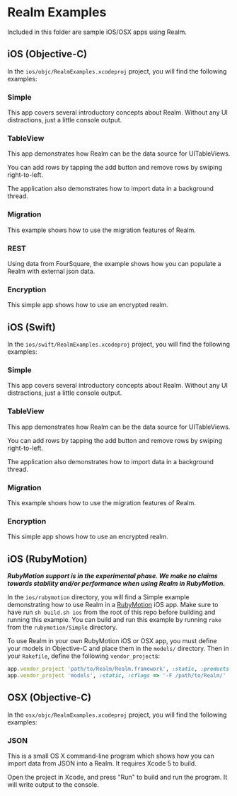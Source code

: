 # Realm Examples

Included in this folder are sample iOS/OSX apps using Realm.

## iOS (Objective-C)

In the `ios/objc/RealmExamples.xcodeproj` project, you will find the following examples:

### Simple

This app covers several introductory concepts about Realm. Without any UI distractions, just a little console output.

### TableView

This app demonstrates how Realm can be the data source for UITableViews.

You can add rows by tapping the add button and remove rows by swiping right-to-left.

The application also demonstrates how to import data in a background thread.

### Migration

This example shows how to use the migration features of Realm.

### REST

Using data from FourSquare, the example shows how you can populate a Realm with external json data.

### Encryption

This simple app shows how to use an encrypted realm.

## iOS (Swift)

In the `ios/swift/RealmExamples.xcodeproj` project, you will find the following examples:

### Simple

This app covers several introductory concepts about Realm. Without any UI distractions, just a little console output.

### TableView

This app demonstrates how Realm can be the data source for UITableViews.

You can add rows by tapping the add button and remove rows by swiping right-to-left.

The application also demonstrates how to import data in a background thread.

### Migration

This example shows how to use the migration features of Realm.

### Encryption

This simple app shows how to use an encrypted realm.

## iOS (RubyMotion)

***RubyMotion support is in the experimental phase. We make no claims towards stability and/or performance when using Realm in RubyMotion.***

In the `ios/rubymotion` directory, you will find a Simple example demonstrating how to use Realm in a [RubyMotion](http://www.rubymotion.com) iOS app. Make sure to have run `sh build.sh ios` from the root of this repo before building and running this example. You can build and run this example by running `rake` from the `rubymotion/Simple` directory.

To use Realm in your own RubyMotion iOS or OSX app, you must define your models in Objective-C and place them in the `models/` directory. Then in your `Rakefile`, define the following `vendor_project`s:

```ruby
app.vendor_project 'path/to/Realm/Realm.framework', :static, :products => ['Realm'], :force_load => false
app.vendor_project 'models', :static, :cflags => '-F /path/to/Realm/'
```

## OSX (Objective-C)

In the `osx/objc/RealmExamples.xcodeproj` project, you will find the following examples:

### JSON

This is a small OS X command-line program which shows how you can import data from JSON into a Realm. It requires Xcode 5 to build.

Open the project in Xcode, and press "Run" to build and run the program. It will write output to the console.
